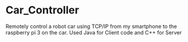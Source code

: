 # Car_Controller
Remotely control a robot car using TCP/IP from my smartphone to the raspberry pi 3 on the car. Used Java for Client code and C++ for Server
